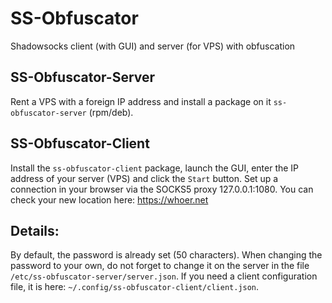 # SS-Obfuscator
Shadowsocks client (with GUI) and server (for VPS) with obfuscation  

SS-Obfuscator-Server
--
Rent a VPS with a foreign IP address and install a package on it `ss-obfuscator-server` (rpm/deb).

SS-Obfuscator-Client
--
Install the `ss-obfuscator-client` package, launch the GUI, enter the IP address of your server (VPS) and click the `Start` button. Set up a connection in your browser via the SOCKS5 proxy 127.0.0.1:1080. You can check your new location here: https://whoer.net

Details:
--
By default, the password is already set (50 characters). When changing the password to your own, do not forget to change it on the server in the file `/etc/ss-obfuscator-server/server.json`. If you need a client configuration file, it is here: `~/.config/ss-obfuscator-client/client.json`.
